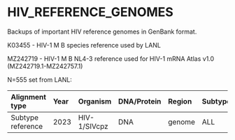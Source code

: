 # HIV_REFERENCE_GENOMES
Backups of important HIV reference genomes in GenBank format.

K03455 - HIV-1 M B species reference used by LANL

MZ242719 - HIV-1 M B NL4-3 reference used for HIV-1 mRNA Atlas v1.0 (MZ242719.1-MZ242757.1)

N=555 set from LANL:

| Alignment type	| Year	| Organism	| DNA/Protein |	Region	| Subtype	| Format	| Alignment ID 	| Number of sequences |
| :- | :- | :- | :- | :- | :- | :- | :- | :- |
| Subtype reference	| 2023	| HIV-1/SIVcpz	| DNA	| genome	| ALL	| FASTA	| 123RG1	| 555 |
